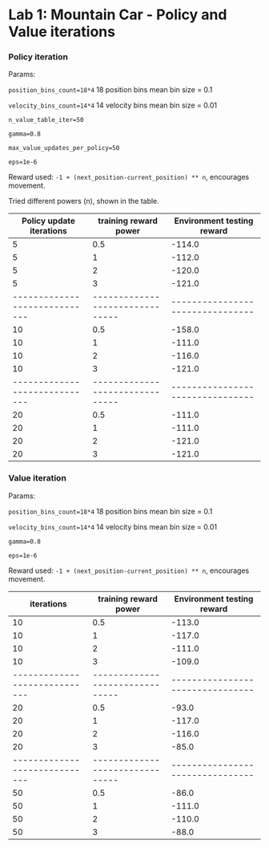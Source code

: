 # Lab 1: Mountain Car - Policy and Value iterations

### Policy iteration

Params:

`position_bins_count=18*4`   18 position bins mean bin size = 0.1

`velocity_bins_count=14*4`   14 velocity bins mean bin size = 0.01

`n_value_table_iter=50`

`gamma=0.8`

`max_value_updates_per_policy=50`

`eps=1e-6`

Reward used: `-1 + (next_position-current_position) ** n`, encourages movement.

Tried different powers (n), shown in the table.

|  Policy update iterations   |     training  reward power    |   Environment  testing reward  |  
|-----------------------------|-------------------------------|--------------------------------|
| 5                           | 0.5                           | -114.0                         |
| 5                           | 1                             | -112.0                         |
| 5                           | 2                             | -120.0                         |
| 5                           | 3                             | -121.0                         |
|-----------------------------|-------------------------------|--------------------------------|
| 10                          | 0.5                           | -158.0                         |
| 10                          | 1                             | -111.0                         |
| 10                          | 2                             | -116.0                         |
| 10                          | 3                             | -121.0                         |
|-----------------------------|-------------------------------|--------------------------------|
| 20                          | 0.5                           | -111.0                         |
| 20                          | 1                             | -111.0                         |
| 20                          | 2                             | -121.0                         |
| 20                          | 3                             | -121.0                         |



### Value iteration

Params:

`position_bins_count=18*4`   18 position bins mean bin size = 0.1

`velocity_bins_count=14*4`   14 velocity bins mean bin size = 0.01

`gamma=0.8`

`eps=1e-6`

Reward used: `-1 + (next_position-current_position) ** n`, encourages movement.


|         iterations          |     training  reward power    |   Environment  testing reward  |  
|-----------------------------|-------------------------------|--------------------------------|
| 10                          | 0.5                           | -113.0                         |
| 10                          | 1                             | -117.0                         |
| 10                          | 2                             | -111.0                         |
| 10                          | 3                             | -109.0                         |
|-----------------------------|-------------------------------|--------------------------------|
| 20                          | 0.5                           | -93.0                          |
| 20                          | 1                             | -117.0                         |
| 20                          | 2                             | -116.0                         |
| 20                          | 3                             | -85.0                          |
|-----------------------------|-------------------------------|--------------------------------|
| 50                          | 0.5                           | -86.0                          |
| 50                          | 1                             | -111.0                         |
| 50                          | 2                             | -110.0                         |
| 50                          | 3                             | -88.0                          |

